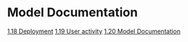 # Model Documentation
[1.18 Deployment](article:2)
[1.19 User activity](article:3)
[1.20 Model Documentation](article:4)